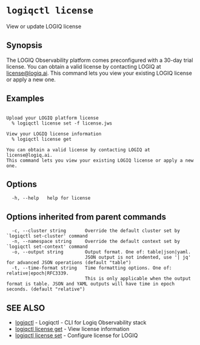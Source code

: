 # `logiqctl license`

View or update LOGIQ license

## Synopsis


The LOGIQ Observability platform comes preconfigured with a 30-day trial license. You can obtain a valid license by contacting LOGIQ at license@logiq.ai.
This command lets you view your existing LOGIQ license or apply a new one. 


## Examples

```

Upload your LOGIQ platform license
  % logiqctl license set -f license.jws

View your LOGIQ license information 
  % logiqctl license get 
 
You can obtain a valid license by contacting LOGIQ at license@logiq.ai.
This command lets you view your existing LOGIQ license or apply a new one. 

```

## Options

```
  -h, --help   help for license
```

## Options inherited from parent commands

```
  -c, --cluster string       Override the default cluster set by `logiqctl set-cluster' command
  -n, --namespace string     Override the default context set by `logiqctl set-context' command
  -o, --output string        Output format. One of: table|json|yaml. 
                             JSON output is not indented, use '| jq' for advanced JSON operations (default "table")
  -t, --time-format string   Time formatting options. One of: relative|epoch|RFC3339. 
                             This is only applicable when the output format is table. JSON and YAML outputs will have time in epoch seconds. (default "relative")
```

## SEE ALSO

* [logiqctl](/)	 - Logiqctl - CLI for Logiq Observability stack
* [logiqctl license get](/license/logiqctl_license_get)	 - View license information
* [logiqctl license set](/license/logiqctl_license_set)	 - Configure license for LOGIQ


